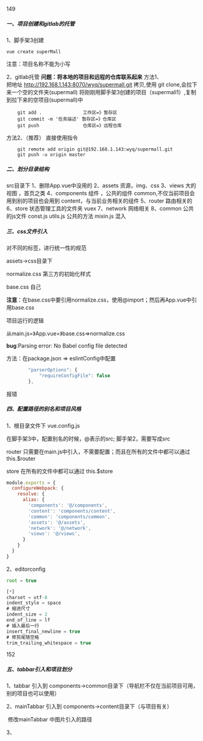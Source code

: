 149
##### 一、项目创建和gitlab的托管
1、脚手架3创建

```
vue create superMall 
```
注意：项目名称不能为小写

2、gitlab托管
**问题：将本地的项目和远程的仓库联系起来**
方法1、  
        把地址 http://192.168.1.143:8070/wyq/supermall.git   拷贝,使用 git clone,会拉下来一个空的文件夹(supermall)
        将刚刚用脚手架3创建的项目（supermall1）,复制到拉下来的空项目(supermall)中 

        git add .               工作区=》暂存区
        git commit -m '任务描述' 暂存区=》仓库区   
        git push                仓库区=》远程仓库
方法2、（推荐）
    直接使用指令
```
    git remote add origin git@192.168.1.143:wyq/supermall.git
    git push -u origin master 
```
##### 二、划分目录结构
src目录下
1、删除App.vue中没用的
2、assets   资源，img、css
3、views    大的视图 ，首页之类
4、components   组件 ，公共的组件
    common,不仅当前项目会用到别的项目也会用到 
    content，与当前业务相关的组件
5、router   路由相关的
6、store    状态管理工具的文件夹 vuex
7、network  网络相关
8、common   公共的js文件
    const.js
    utils.js    公共的方法
    mixin.js    混入

##### 三、css文件引入

对不同的标签，进行统一性的规范

assets->css目录下

normalize.css	第三方的初始化样式

base.css	自己



**注意**：在base.css中要引用normalize.css，使用@import；然后再App.vue中引用base.css

项目运行的逻辑

从main.js=》App.vue=》base.css=>normalize.css



**bug**:Parsing error: No Babel config file detected

方法：在package.json	=> eslintConfig中配置

```js
        "parserOptions": {
            "requireConfigFile": false
        },
```



报错

##### 四、配置路径的别名和项目风格

1、根目录文件下 vue.config.js

在脚手架3中，配置别名的时候，@表示的src;	脚手架2，需要写成src

router 	只需要在main.js中引入，不需要配置；而且在所有的文件中都可以通过	this.$router

store		在所有的文件中都可以通过	this.$store

```js
module.exports = {
  configureWebpack: {
    resolve: {
      alias: {
        'components': '@/components',
        'content': 'components/content',
        'common': 'components/common',
        'assets': '@/assets',
        'network': '@/network',
        'views': '@/views',
      }
    }
  }
}
```



2、editorconfig

```js
root = true

[*]
charset = utf-8
indent_style = space
# 缩进尺寸
indent_size = 2
end_of_line = lf
# 插入最后一行
insert_final_newline = true
# 修剪尾随空格
trim_trailing_whitespace = true

```

152

##### 五、tabbar引入和项目划分

1、tabbar	引入到	components->common目录下（导航栏不仅在当前项目可用，别的项目也可以使用）

2、mainTabbar	引入到	components->content目录下（与项目有关）

​	修改mainTabbar	中图片引入的路径

3、

